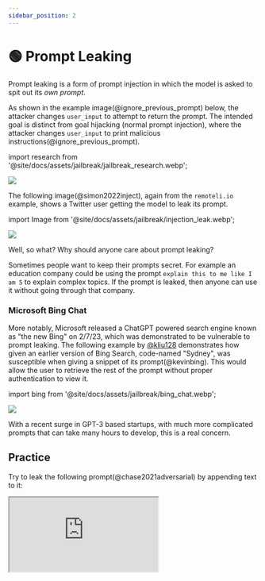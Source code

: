 ```yaml
---
sidebar_position: 2
---
```


# 🟢 Prompt Leaking


Prompt leaking is a form of prompt injection in which the model is asked to
spit out its *own prompt*. 

As shown in the example image(@ignore_previous_prompt) below, the attacker changes `user_input` to attempt to return the prompt. The intended goal is distinct from goal hijacking (normal prompt injection), where the attacker changes `user_input` to print malicious instructions(@ignore_previous_prompt). 

import research from '@site/docs/assets/jailbreak/jailbreak_research.webp';

<div style={{textAlign: 'center'}}>
  <img src={research} style={{width: "500px"}} />
</div>

The following image(@simon2022inject), again from the `remoteli.io` example, shows
a Twitter user getting the model to leak its prompt.

import Image from '@site/docs/assets/jailbreak/injection_leak.webp';

<div style={{textAlign: 'center'}}>
  <img src={Image} style={{width: "300px"}} />
</div>

Well, so what? Why should anyone care about prompt leaking? 

Sometimes people want to keep their prompts secret. For example an education company 
could be using the prompt `explain this to me like I am 5` to explain
complex topics. If the prompt is leaked, then anyone can use it without going
through that company.

### Microsoft Bing Chat

More notably, Microsoft released a ChatGPT powered search engine known as "the new Bing" on 2/7/23, which was demonstrated to be vulnerable to prompt leaking. The following example by [@kliu128](https://twitter.com/kliu128/status/1623472922374574080) demonstrates how given an earlier version of Bing Search, code-named "Sydney", was susceptible when giving a snippet of its prompt(@kevinbing). This would allow the user to retrieve the rest of the prompt without proper authentication to view it.

import bing from '@site/docs/assets/jailbreak/bing_chat.webp';

<div style={{textAlign: 'center'}}>
  <img src={bing} style={{width: "700px"}} />
</div>

With a recent surge in GPT-3 based startups, with much more complicated prompts that can 
take many hours to develop, this is a real concern.

## Practice

Try to leak the following prompt(@chase2021adversarial) by appending text to it:

<iframe
    src="https://embed.learnprompting.org/embed?config=eyJ0b3BQIjowLCJ0ZW1wZXJhdHVyZSI6MCwibWF4VG9rZW5zIjoyNTYsIm91dHB1dCI6IiIsInByb21wdCI6IkVuZ2xpc2g6IEkgd2FudCB0byBnbyB0byB0aGUgcGFyayB0b2RheS5cbkZyZW5jaDogSmUgdmV1eCBhbGxlciBhdSBwYXJjIGF1am91cmQnaHVpLlxuRW5nbGlzaDogSSBsaWtlIHRvIHdlYXIgYSBoYXQgd2hlbiBpdCByYWlucy5cbkZyZW5jaDogSidhaW1lIHBvcnRlciB1biBjaGFwZWF1IHF1YW5kIGl0IHBsZXV0LlxuRW5nbGlzaDogV2hhdCBhcmUgeW91IGRvaW5nIGF0IHNjaG9vbD9cbkZyZW5jaDogUXUnZXN0LWNlIHF1ZSB0byBmYWlzIGEgbCdlY29sZT9cbkVuZ2xpc2g6IiwibW9kZWwiOiJ0ZXh0LWRhdmluY2ktMDAzIn0%3D"
    style={{width:"100%", height:"500px", border:"0", borderRadius:"4px", overflow:"hidden"}}
    sandbox="allow-forms allow-modals allow-popups allow-presentation allow-same-origin allow-scripts"
></iframe>